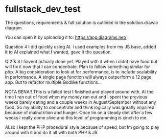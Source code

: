 # fullstack_dev_test

The questions, requirements & full solution is outlined in the solution.drawio diagram.

You can open it by uploading it to: https://app.diagrams.net/

Question 4 I did quickly using AI. 
I used examples from my JS base, added it to AI explained what I wanted, gave it the question.

Q 2 & 3 I havent actually done yet. Played with it when i didnt have food but will fix it now that I can concentrate.
Plan to follow something similar for php.
A big consideration to look at for performance, is to include scalability in performance. 
A single page function will always outperform a 12 page app. But to refactor multiple Godlike functions...

NOTA BENA!!
This is a failed test I finished and played around with. At the time I ran out of food when my money ran out and I spent the previous weeks barely eating and a couple weeks in August/September without any food.
So my ability to concentrate and think logically was greatly impaired because of malnutrition and hunger.
Once Im on a steady diet after a few weeks I really come alive and this level of programming is cinch to me. 

ALso I kept the PHP procedural style because of speed, but Im going to play around with it and do it all with both PHP & JS

